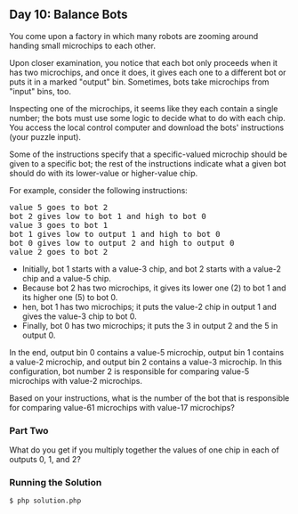 ## Day 10: Balance Bots

You come upon a factory in which many robots are zooming around handing small microchips to each other.

Upon closer examination, you notice that each bot only proceeds when it has two microchips, and once it does, it gives each one to a different bot or puts it in a marked "output" bin. Sometimes, bots take microchips from "input" bins, too.

Inspecting one of the microchips, it seems like they each contain a single number; the bots must use some logic to decide what to do with each chip. You access the local control computer and download the bots' instructions (your puzzle input).

Some of the instructions specify that a specific-valued microchip should be given to a specific bot; the rest of the instructions indicate what a given bot should do with its lower-value or higher-value chip.

For example, consider the following instructions:

<pre>
value 5 goes to bot 2
bot 2 gives low to bot 1 and high to bot 0
value 3 goes to bot 1
bot 1 gives low to output 1 and high to bot 0
bot 0 gives low to output 2 and high to output 0
value 2 goes to bot 2
</pre>

- Initially, bot 1 starts with a value-3 chip, and bot 2 starts with a value-2 chip and a value-5 chip.
- Because bot 2 has two microchips, it gives its lower one (2) to bot 1 and its higher one (5) to bot 0.
- hen, bot 1 has two microchips; it puts the value-2 chip in output 1 and gives the value-3 chip to bot 0.
- Finally, bot 0 has two microchips; it puts the 3 in output 2 and the 5 in output 0.

In the end, output bin 0 contains a value-5 microchip, output bin 1 contains a value-2 microchip, and output bin 2 contains a value-3 microchip. In this configuration, bot number 2 is responsible for comparing value-5 microchips with value-2 microchips.

Based on your instructions, what is the number of the bot that is responsible for comparing value-61 microchips with value-17 microchips?

### Part Two

What do you get if you multiply together the values of one chip in each of outputs 0, 1, and 2?

### Running the Solution

    $ php solution.php
